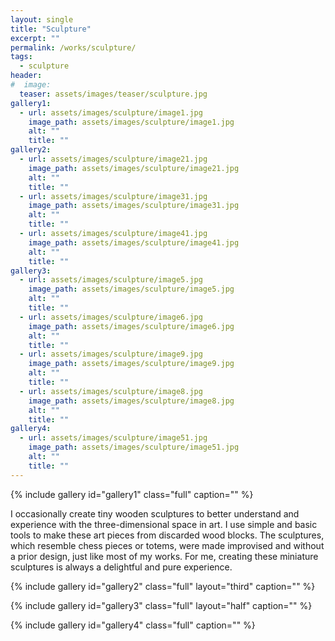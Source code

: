 ```yaml
---
layout: single
title: "Sculpture"
excerpt: ""
permalink: /works/sculpture/
tags:
  - sculpture
header:
#  image: 
  teaser: assets/images/teaser/sculpture.jpg 
gallery1:
  - url: assets/images/sculpture/image1.jpg
    image_path: assets/images/sculpture/image1.jpg
    alt: ""
    title: ""
gallery2:
  - url: assets/images/sculpture/image21.jpg
    image_path: assets/images/sculpture/image21.jpg
    alt: ""
    title: ""
  - url: assets/images/sculpture/image31.jpg
    image_path: assets/images/sculpture/image31.jpg
    alt: ""
    title: ""
  - url: assets/images/sculpture/image41.jpg
    image_path: assets/images/sculpture/image41.jpg
    alt: ""
    title: ""
gallery3:	
  - url: assets/images/sculpture/image5.jpg
    image_path: assets/images/sculpture/image5.jpg
    alt: ""
    title: ""
  - url: assets/images/sculpture/image6.jpg
    image_path: assets/images/sculpture/image6.jpg
    alt: ""
    title: ""
  - url: assets/images/sculpture/image9.jpg
    image_path: assets/images/sculpture/image9.jpg
    alt: ""
    title: ""
  - url: assets/images/sculpture/image8.jpg
    image_path: assets/images/sculpture/image8.jpg
    alt: ""
    title: ""
gallery4:	
  - url: assets/images/sculpture/image51.jpg
    image_path: assets/images/sculpture/image51.jpg
    alt: ""
    title: ""
---
```



{% include gallery id="gallery1" class="full" caption="" %}


I occasionally create tiny wooden sculptures to better understand and experience with the three-dimensional space in art. I use simple and basic tools to make these art pieces from discarded wood blocks. The sculptures, which resemble chess pieces or totems, were made improvised and without a prior design, just like most of my works. For me, creating these miniature sculptures is always a delightful and pure experience.

{% include gallery id="gallery2" class="full" layout="third" caption="" %}

{% include gallery id="gallery3" class="full" layout="half" caption="" %}

{% include gallery id="gallery4" class="full" caption="" %}